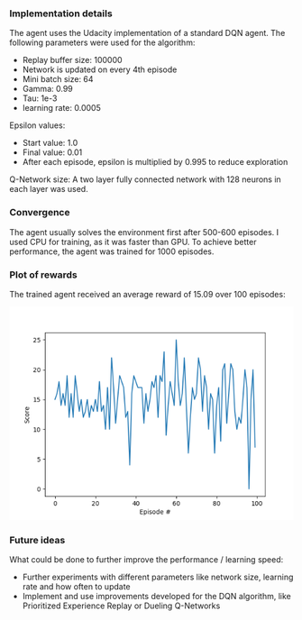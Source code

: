 ### Implementation details
The agent uses the Udacity implementation of a standard DQN agent.
The following parameters were used for the algorithm:
* Replay buffer size: 100000
* Network is updated on every 4th episode
* Mini batch size: 64
* Gamma: 0.99
* Tau: 1e-3
* learning rate: 0.0005


Epsilon values:
* Start value: 1.0
* Final value: 0.01
* After each episode, epsilon is multiplied by 0.995 to reduce exploration

Q-Network size: A two layer fully connected network with 128 neurons in each layer was used.


### Convergence
The agent usually solves the environment first after 500-600 episodes. 
I used CPU for training, as it was faster than GPU.
To achieve better performance, the agent was trained for 1000 episodes.


### Plot of rewards
The trained agent received an average reward of 15.09 over 100 episodes:

![rewards over 100 episodes](eval_plot.png "rewards over 100 episodes")

### Future ideas
What could be done to further improve the performance / learning speed:
* Further experiments with different parameters like network size, learning rate and how often to update
* Implement and use improvements developed for the DQN algorithm, like Prioritized Experience Replay or Dueling Q-Networks